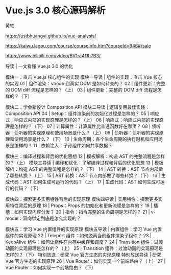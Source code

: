 # Vue.js 3.0 核心源码解析
黄轶

https://ustbhuangyi.github.io/vue-analysis/

https://kaiwu.lagou.com/course/courseInfo.htm?courseId=946#/sale

https://www.bilibili.com/video/BV1ra411h7B3/





导读 | 一文看懂 Vue.js 3.0 的优化

模块一：直击 Vue.js 核心组件的实现
模块一导读 | 组件的实现：直击 Vue 核心的实现
01 | 组件渲染：vnode 到真实 DOM 是如何转变的？
02 | 组件更新：完整的 DOM diff 流程是怎样的？（上）
03 | 组件更新：完整的 DOM diff 流程是怎样的？（下）

模块二：学会新设计 Composition API
模块二导读 | 逻辑复用最佳实践：Composition API
04 | Setup：组件渲染前的初始化过程是怎样的？
05 | 响应式：响应式内部的实现原理是怎样的？（上）
06 | 响应式：响应式内部的实现原理是怎样的？（下）
07 | 计算属性：计算属性比普通函数好在哪里？
08 | 侦听器：侦听器的实现原理和使用场景是什么？（上）
09 | 侦听器：侦听器的实现原理和使用场景是什么？（下）
10 | 生命周期：各个生命周期的执行时机和应用场景是怎样的？
11 | 依赖注入：子孙组件如何共享数据？

模块三：编译过程和背后的优化思想
12 | 模板解析：构造 AST 的完整流程是怎样的？（上）
模块三导读 | 编译和优化：了解编译过程和背后的优化思想
13 | 模板解析：构造 AST 的完整流程是怎样的？（下）
14 | AST 转换：AST 节点内部做了哪些转换？（上）
15 | AST 转换：AST 节点内部做了哪些转换？（下）
16 | 生成代码：AST 如何生成可运行的代码？（上）
17 | 生成代码：AST 如何生成可运行的代码？（下）

模块四：探索更多实用特性背后的实现原理
模块四导读 | 实用特性：探索更多实用特性背后的原理
18 | Props：Props 的初始化和更新流程是怎样的？
19 | 插槽：如何实现内容分发？
20 | 指令：指令完整的生命周期是怎样的？
21 | v-model：双向绑定到底是怎么实现的？

模块五：学习 Vue 内置组件的实现原理
模块五导读 | 内置组件：学习 Vue 内置组件的实现原理
22 | Teleport 组件：如何脱离当前组件渲染子组件？
23 | KeepAlive 组件：如何让组件在内存中缓存和调度？
24 | Transition 组件：过渡动画的实现原理是怎样的？（上）
25 | Transition 组件：过渡动画的实现原理是怎样的？（下）
特别放送：研究 Vue 官方生态的实现原理
特别放送导读 | 研究 Vue 官方生态的实现原理
26 | Vue Router：如何实现一个前端路由？（上）
27 | Vue Router：如何实现一个前端路由？（下）

